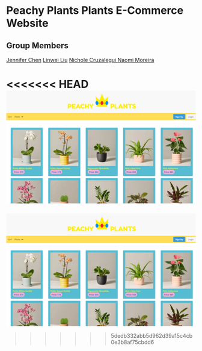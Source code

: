 # Peachy Plants Plants E-Commerce Website 

## Group Members
[Jennifer Chen][creator1]
[Linwei Liu][creator2]
[Nichole Cruzalegui ][creator3]
[Naomi Moreira ][creator4]

[creator1]: https://github.com/jenniferchen95
[creator2]: https://github.com/llwsgr
[creator3]: https://github.com/cruzn978
[creator4]: https://github.com/Naomoreira

<<<<<<< HEAD
![](public/page.png)
=======
![](public/page.png)
>>>>>>> 5dedb332abb5d962d39a15c4cb0e3b8af75cbdd6
